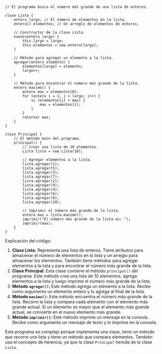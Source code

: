 ```cool
// El programa busca el número más grande de una lista de enteros.

clase Lista {
    entero largo; // El número de elementos en la lista.
    entero[] elementos; // Un arreglo de elementos de enteros.

    // Constructor de la clase Lista.
    nuevo(entero largo) {
        this.largo = largo;
        this.elementos = new entero[largo];
    }

    // Método para agregar un elemento a la lista.
    agregar(entero elemento) {
        elementos[largo] = elemento;
        largo++;
    }

    // Método para encontrar el número más grande de la lista.
    entero maximo() {
        entero max = elementos[0];
        for (entero i = 1; i < largo; i++) {
            si (elementos[i] > max) {
                max = elementos[i];
            }
        }
        retornar max;
    }
}

clase Principal {
    // El método main del programa.
    principal() {
        // Crear una lista de 10 elementos.
        Lista lista = new Lista(10);

        // Agregar elementos a la lista.
        lista.agregar(1);
        lista.agregar(5);
        lista.agregar(3);
        lista.agregar(7);
        lista.agregar(2);
        lista.agregar(9);
        lista.agregar(4);
        lista.agregar(6);
        lista.agregar(8);
        lista.agregar(10);

        // Imprimir el número más grande de la lista.
        entero max = lista.maximo();
        imprimir("El número más grande de la lista es: ");
        imprimir(max);
    }
}
```

Explicación del código:

1. **Clase Lista:** Representa una lista de enteros. Tiene atributos para almacenar el número de elementos en la lista y un arreglo para almacenar los elementos. También tiene métodos para agregar elementos a la lista y para encontrar el número más grande de la lista.
2. **Clase Principal:** Esta clase contiene el método `principal()` del programa. Este método crea una lista de 10 elementos, agrega elementos a la lista y luego imprime el número más grande de la lista.
3. **Método `agregar()`:** Este método agrega un elemento a la lista. Recibe como argumento un elemento entero y lo agrega al final de la lista.
4. **Método `maximo()`:** Este método encuentra el número más grande de la lista. Recorre la lista y compara cada elemento con el elemento más grande actual. Si un elemento es mayor que el elemento más grande actual, se convierte en el nuevo elemento más grande.
5. **Método `imprimir()`:** Este método imprime un mensaje en la consola. Recibe como argumento un mensaje de texto y lo imprime en la consola.

Este programa es complejo porque implementa una clase, tiene un método que recorre una lista y tiene un método que compara elementos. También usa el concepto de herencia, ya que la clase `Principal` hereda de la clase `Lista`.